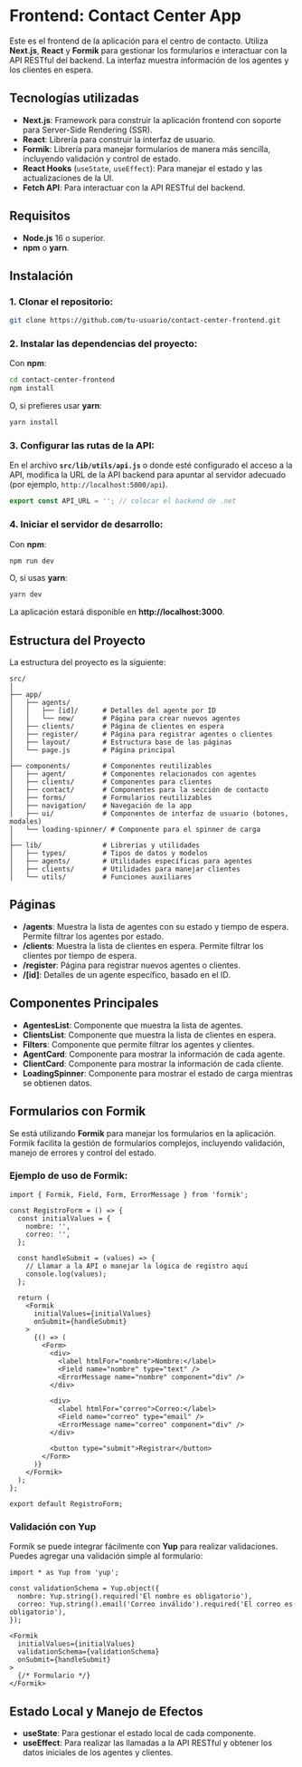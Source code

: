 # Frontend: Contact Center App

Este es el frontend de la aplicación para el centro de contacto. Utiliza **Next.js**, **React** y **Formik** para gestionar los formularios e interactuar con la API RESTful del backend. La interfaz muestra información de los agentes y los clientes en espera.

## Tecnologías utilizadas

- **Next.js**: Framework para construir la aplicación frontend con soporte para Server-Side Rendering (SSR).
- **React**: Librería para construir la interfaz de usuario.
- **Formik**: Librería para manejar formularios de manera más sencilla, incluyendo validación y control de estado.
- **React Hooks** (`useState`, `useEffect`): Para manejar el estado y las actualizaciones de la UI.
- **Fetch API**: Para interactuar con la API RESTful del backend.

## Requisitos

- **Node.js** 16 o superior.
- **npm** o **yarn**.

## Instalación

### 1. Clonar el repositorio:

```bash
git clone https://github.com/tu-usuario/contact-center-frontend.git
```

### 2. Instalar las dependencias del proyecto:

Con **npm**:

```bash
cd contact-center-frontend
npm install
```

O, si prefieres usar **yarn**:

```bash
yarn install
```

### 3. Configurar las rutas de la API:

En el archivo **`src/lib/utils/api.js`** o donde esté configurado el acceso a la API, modifica la URL de la API backend para apuntar al servidor adecuado (por ejemplo, `http://localhost:5000/api`).

```javascript
export const API_URL = ''; // colocar el backend de .net
```

### 4. Iniciar el servidor de desarrollo:

Con **npm**:

```bash
npm run dev
```

O, si usas **yarn**:

```bash
yarn dev
```

La aplicación estará disponible en **http://localhost:3000**.

## Estructura del Proyecto

La estructura del proyecto es la siguiente:

```
src/
│
├── app/
│   ├── agents/
│   │   ├── [id]/      # Detalles del agente por ID
│   │   └── new/       # Página para crear nuevos agentes
│   ├── clients/       # Página de clientes en espera
│   ├── register/      # Página para registrar agentes o clientes
│   ├── layout/        # Estructura base de las páginas
│   └── page.js        # Página principal
│
├── components/        # Componentes reutilizables
│   ├── agent/         # Componentes relacionados con agentes
│   ├── clients/       # Componentes para clientes
│   ├── contact/       # Componentes para la sección de contacto
│   ├── forms/         # Formularios reutilizables
│   ├── navigation/    # Navegación de la app
│   ├── ui/            # Componentes de interfaz de usuario (botones, modales)
│   └── loading-spinner/ # Componente para el spinner de carga
│
├── lib/               # Librerías y utilidades
│   ├── types/         # Tipos de datos y modelos
│   ├── agents/        # Utilidades específicas para agentes
│   ├── clients/       # Utilidades para manejar clientes
│   └── utils/         # Funciones auxiliares
```

## Páginas

- **/agents**: Muestra la lista de agentes con su estado y tiempo de espera. Permite filtrar los agentes por estado.
- **/clients**: Muestra la lista de clientes en espera. Permite filtrar los clientes por tiempo de espera.
- **/register**: Página para registrar nuevos agentes o clientes.
- **/[id]**: Detalles de un agente específico, basado en el ID.

## Componentes Principales

- **AgentesList**: Componente que muestra la lista de agentes.
- **ClientsList**: Componente que muestra la lista de clientes en espera.
- **Filters**: Componente que permite filtrar los agentes y clientes.
- **AgentCard**: Componente para mostrar la información de cada agente.
- **ClientCard**: Componente para mostrar la información de cada cliente.
- **LoadingSpinner**: Componente para mostrar el estado de carga mientras se obtienen datos.

## Formularios con Formik

Se está utilizando **Formik** para manejar los formularios en la aplicación. Formik facilita la gestión de formularios complejos, incluyendo validación, manejo de errores y control del estado.

### Ejemplo de uso de Formik:

```tsx
import { Formik, Field, Form, ErrorMessage } from 'formik';

const RegistroForm = () => {
  const initialValues = {
    nombre: '',
    correo: '',
  };

  const handleSubmit = (values) => {
    // Llamar a la API o manejar la lógica de registro aquí
    console.log(values);
  };

  return (
    <Formik
      initialValues={initialValues}
      onSubmit={handleSubmit}
    >
      {() => (
        <Form>
          <div>
            <label htmlFor="nombre">Nombre:</label>
            <Field name="nombre" type="text" />
            <ErrorMessage name="nombre" component="div" />
          </div>
          
          <div>
            <label htmlFor="correo">Correo:</label>
            <Field name="correo" type="email" />
            <ErrorMessage name="correo" component="div" />
          </div>
          
          <button type="submit">Registrar</button>
        </Form>
      )}
    </Formik>
  );
};

export default RegistroForm;
```

### Validación con Yup

Formik se puede integrar fácilmente con **Yup** para realizar validaciones. Puedes agregar una validación simple al formulario:

```tsx
import * as Yup from 'yup';

const validationSchema = Yup.object({
  nombre: Yup.string().required('El nombre es obligatorio'),
  correo: Yup.string().email('Correo inválido').required('El correo es obligatorio'),
});

<Formik
  initialValues={initialValues}
  validationSchema={validationSchema}
  onSubmit={handleSubmit}
>
  {/* Formulario */}
</Formik>
```

## Estado Local y Manejo de Efectos

- **useState**: Para gestionar el estado local de cada componente.
- **useEffect**: Para realizar las llamadas a la API RESTful y obtener los datos iniciales de los agentes y clientes. 
